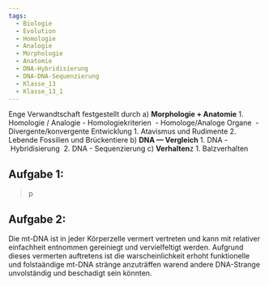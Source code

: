 ```yaml
---
tags:
  - Biologie
  - Evolution
  - Homologie
  - Analogie
  - Morphologie
  - Anatomie
  - DNA-Hybridisierung
  - DNA-DNA-Sequenzierung
  - Klasse_13
  - Klasse_13_1
---
```

Enge Verwandtschaft festgestellt durch
	a) **Morphologie + Anatomie**
		1. Homologie / Analogie
			-  Homologiekriterien 
			- Homologe/Analoge Organe 
			- Divergente/konvergente Entwicklung
		1. Atavismus und Rudimente
		2. Lebende Fossilien und Brückentiere
	b) **DNA — Vergleich**
		1. DNA - Hybridisierung 
		2. DNA - Sequenzierung
	c) **Verhalten**z 
		1. Balzverhalten




## Aufgabe 1:
> p


## Aufgabe 2:
> 

Die mt-DNA ist in jeder Körperzelle vermert vertreten und kann mit relativer einfachheit entnommen gereiniegt und vervielfeltigt werden. Aufgrund dieses vermerten auftretens ist die warscheinlichkeit erhoht funktionelle und folstaändige mt-DNA stränge anzuträffen warend andere DNA-Strange unvolständig und beschadigt sein könnten.





